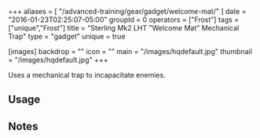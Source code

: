 +++
aliases = [
  "/advanced-training/gear/gadget/welcome-mat/"
]
date = "2016-01-23T02:25:07-05:00"
groupId = 0
operators = ["Frost"]
tags = ["unique","Frost"]
title = "Sterling Mk2 LHT \"Welcome Mat\" Mechanical Trap"
type = "gadget"
unique = true

[images]
  backdrop = ""
  icon = ""
  main = "/images/hqdefault.jpg"
  thumbnail = "/images/hqdefault.jpg"
+++

Uses a mechanical trap to incapacitate enemies.

## Usage

## Notes
